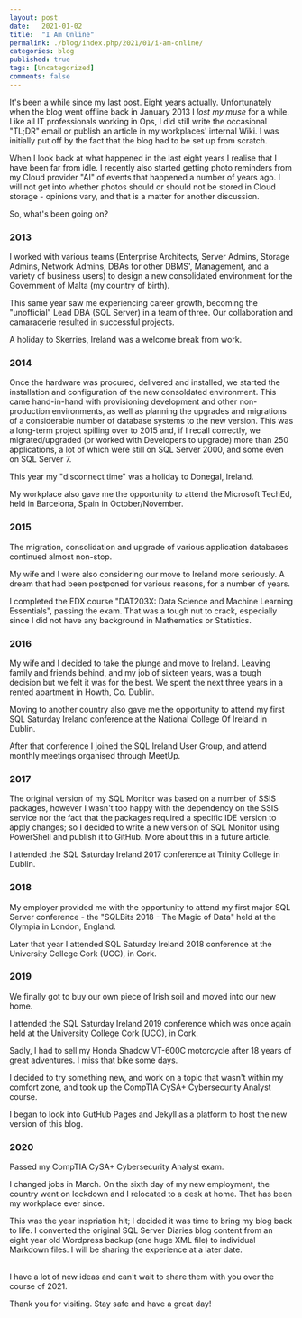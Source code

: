 ```yaml
---
layout: post
date:   2021-01-02
title:  "I Am Online"
permalink: ./blog/index.php/2021/01/i-am-online/
categories: blog
published: true
tags: [Uncategorized]
comments: false
---
```

It's been a while since my last post. Eight years actually. Unfortunately when the blog went offline back in January 2013 I _lost my muse_ for a while. Like all IT professionals working in Ops, I did still write the occasional "TL;DR" email or publish an article in my workplaces' internal Wiki. I was initially put off by the fact that the blog had to be set up from scratch.

When I look back at what happened in the last eight years I realise that I have been far from idle. I recently also started getting photo reminders from my Cloud provider "AI" of events that happened a number of years ago. I will not get into whether photos should or should not be stored in Cloud storage - opinions vary, and that is a matter for another discussion.

So, what's been going on?

### 2013

I worked with various teams (Enterprise Architects, Server Admins, Storage Admins, Network Admins, DBAs for other DBMS', Management, and a variety of business users) to design a new consolidated environment for the Government of Malta (my country of birth).

This same year saw me experiencing career growth, becoming the "unofficial" Lead DBA (SQL Server) in a team of three. Our collaboration and camaraderie resulted in successful projects.

A holiday to Skerries, Ireland was a welcome break from work.

### 2014

Once the hardware was procured, delivered and installed, we started the installation and configuration of the new consoldated environment. This came hand-in-hand with provisioning development and other non-production environments, as well as planning the upgrades and migrations of a considerable number of database systems to the new version. This was a long-term project spilling over to 2015 and, if I recall correctly, we migrated/upgraded (or worked with Developers to upgrade) more than 250 applications, a lot of which were still on SQL Server 2000, and some even on SQL Server 7.

This year my "disconnect time" was a holiday to Donegal, Ireland.

My workplace also gave me the opportunity to attend the Microsoft TechEd, held in Barcelona, Spain in October/November.

### 2015

The migration, consolidation and upgrade of various application databases continued almost non-stop.

My wife and I were also considering our move to Ireland more seriously. A dream that had been postponed for various reasons, for a number of years.

I completed the EDX course "DAT203X: Data Science and Machine Learning Essentials", passing the exam. That was a tough nut to crack, especially since I did not have any background in Mathematics or Statistics.

### 2016

My wife and I decided to take the plunge and move to Ireland. Leaving family and friends behind, and my job of sixteen years, was a tough decision but we felt it was for the best. We spent the next three years in a rented apartment in Howth, Co. Dublin.

Moving to another country also gave me the opportunity to attend my first SQL Saturday Ireland conference at the National College Of Ireland in Dublin.

After that conference I joined the SQL Ireland User Group, and attend monthly meetings organised through MeetUp.

### 2017

The original version of my SQL Monitor was based on a number of SSIS packages, however I wasn't too happy with the dependency on the SSIS service nor the fact that the packages required a specific IDE version to apply changes; so I decided to write a new version of SQL Monitor using PowerShell and publish it to GitHub. More about this in a future article.

I attended the SQL Saturday Ireland 2017 conference at Trinity College in Dublin.

### 2018

My employer provided me with the opportunity to attend my first major SQL Server conference - the "SQLBits 2018 - The Magic of Data" held at the Olympia in London, England.

Later that year I attended SQL Saturday Ireland 2018 conference at the University College Cork (UCC), in Cork.

### 2019

We finally got to buy our own piece of Irish soil and moved into our new home.

I attended the SQL Saturday Ireland 2019 conference which was once again held at the University College Cork (UCC), in Cork.

Sadly, I had to sell my Honda Shadow VT-600C motorcycle after 18 years of great adventures. I miss that bike some days.

I decided to try something new, and work on a topic that wasn't within my comfort zone, and took up the CompTIA CySA+ Cybersecurity Analyst course.

I began to look into GutHub Pages and Jekyll as a platform to host the new version of this blog.

### 2020

Passed my CompTIA CySA+ Cybersecurity Analyst exam.

I changed jobs in March. On the sixth day of my new employment, the country went on lockdown and I relocated to a desk at home. That has been my workplace ever since.

This was the year inspriation hit; I decided it was time to bring my blog back to life. I converted the original SQL Server Diaries blog content from an eight year old Wordpress backup (one huge XML file) to individual Markdown files. I will be sharing the experience at a later date.

&nbsp;  
I have a lot of new ideas and can't wait to share them with you over the course of 2021.

Thank you for visiting. Stay safe and have a great day!

